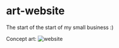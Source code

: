# art-website

The start of the start of my small business :)

Concept art:
![website](https://github.com/angela-yang/art-website/assets/43125640/83c608c1-d120-49e7-93f0-b2c477c89770)
